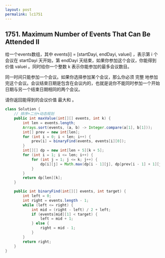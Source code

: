 ```yaml
---
layout: post
permalink: lc1751 
---
```


## 1751. Maximum Number of Events That Can Be Attended II

给一个events数组，其中 events[i] = [startDayi, endDayi, valuei] ，表示第 i 个会议在 startDayi 天开始，第 endDayi 天结束，如果你参加这个会议，你能得到价值 valuei 。同时给你一个整数 k 表示你能参加的最多会议数目。

同一时间只能参加一个会议。如果你选择参加某个会议，那么你必须 完整 地参加完这个会议。会议结束日期是包含在会议内的，也就是说你不能同时参加一个开始日期与另一个结束日期相同的两个会议。

请你返回能得到的会议价值 最大和 。

```java
class Solution {
    // 排序+二分+动态规划
    public int maxValue(int[][] events, int k) {
        int len = events.length;
        Arrays.sort(events, (a, b) -> Integer.compare(a[1], b[1]));
        int[] prev = new int[len];
        for (int i = 0; i < len; i++) {
            prev[i] = binaryFind(events, events[i][0]);
        }
        int[][] dp = new int[len + 5][k + 5];
        for (int i = 1; i <= len; i++) {
            for (int j = 1; j <= k; j++) {
                dp[i][j] = Math.max(dp[i - 1][j], dp[prev[i - 1] + 1][j - 1] + events[i - 1][2]);
            }
        }
        return dp[len][k];
    }

    public int binaryFind(int[][] events, int target) {
        int left = 0;
        int right = events.length - 1;
        while (left <= right) {
            int mid = (right - left) / 2 + left;
            if (events[mid][1] < target) {
                left = mid + 1;
            } else {
                right = mid - 1;
            }
        }
        return right;
    }
}
```